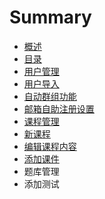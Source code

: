 # Summary

* [概述](README.md)
* [目录](chapter1.md)
* [用户管理](yong-hu-guan-li.md)
* [用户导入](yong-hu-dao-ru.md)
* [自动群组功能](zi-dong-qun-zu-gong-neng.md)
* [邮箱自助注册设置](you-xiang-zi-zhu-zhu-ce-she-zhi.md)
* [课程管理](xin-jian-ke-cheng.md)
* [新课程](xin-ke-cheng.md)
* [编辑课程内容](bian-ji-ke-cheng-nei-rong.md)
* [添加课件](tian-jia-ke-jian.md)
* 题库管理
* 添加测试

